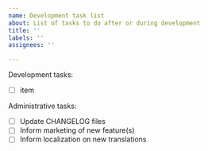 ```yaml
---
name: Development task list
about: List of tasks to do after or during development
title: ''
labels: ''
assignees: ''

---
```


Development tasks:
- [ ] item

Administrative tasks:

- [ ] Update CHANGELOG files
- [ ] Inform marketing of new feature(s)
- [ ] Inform localization on new translations
